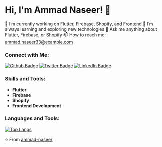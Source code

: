 # Hi, I'm Ammad Naseer! 👋

🔭 I’m currently working on Flutter, Firebase, Shopify, and Frontend
🌱 I’m always learning and exploring new technologies
💬 Ask me anything about Flutter, Firebase, or Shopify
📫 How to reach me: [ammad.naseer33@example.com](mailto:ammad.naseer33@example.com)

### Connect with Me:

[![Github Badge](https://img.shields.io/badge/-ammad--naseer-black?style=flat&logo=github&logoColor=white)](https://github.com/ammad-naseer)
[![Twitter Badge](https://img.shields.io/badge/-YourTwitterHandle-blue?style=flat&logo=twitter&logoColor=white)](YOUR-TWITTER-LINK)
[![LinkedIn Badge](https://img.shields.io/badge/-YourLinkedIn-blue?style=flat&logo=linkedin&logoColor=white)](YOUR-LINKEDIN-LINK)

### Skills and Tools:

- **Flutter**
- **Firebase**
- **Shopify**
- **Frontend Development**

### Languages and Tools:

[![Top Langs](https://github-readme-stats.vercel.app/api/top-langs/?username=ammad-naseer&layout=compact)](https://github.com/ammad-naseer)

⭐️ From [ammad-naseer](https://github.com/ammad-naseer)


<!--
**Ammad-Naseer/Ammad-Naseer** is a ✨ _special_ ✨ repository because its `README.md` (this file) appears on your GitHub profile.

Here are some ideas to get you started:

- 🔭 I’m currently working on ...
- 🌱 I’m currently learning ...
- 👯 I’m looking to collaborate on ...
- 🤔 I’m looking for help with ...
- 💬 Ask me about ...
- 📫 How to reach me: ...
- 😄 Pronouns: ...
- ⚡ Fun fact: ...
-->

